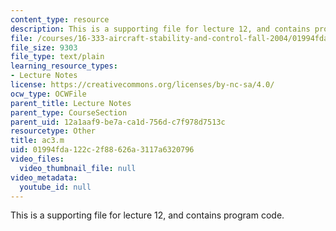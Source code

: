 ```yaml
---
content_type: resource
description: This is a supporting file for lecture 12, and contains program code.
file: /courses/16-333-aircraft-stability-and-control-fall-2004/01994fda122c2f88626a3117a6320796_ac3.m
file_size: 9303
file_type: text/plain
learning_resource_types:
- Lecture Notes
license: https://creativecommons.org/licenses/by-nc-sa/4.0/
ocw_type: OCWFile
parent_title: Lecture Notes
parent_type: CourseSection
parent_uid: 12a1aaf9-be7a-ca1d-756d-c7f978d7513c
resourcetype: Other
title: ac3.m
uid: 01994fda-122c-2f88-626a-3117a6320796
video_files:
  video_thumbnail_file: null
video_metadata:
  youtube_id: null
---
```

This is a supporting file for lecture 12, and contains program code.